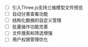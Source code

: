 - [ ] 引入Three.js支持三维模型文件预览
- [ ] 自动分类查看功能
- [ ] 结构化数据的自定义管理
- [ ] 批量操作功能完善
- [ ] 文件搜索和筛选增强
- [ ] 用户权限管理优化
